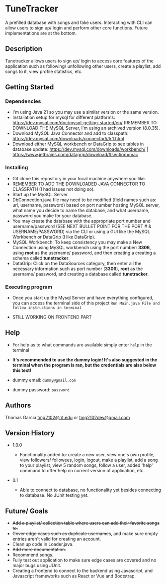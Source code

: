 # TuneTracker

A prefilled database with songs and fake users. Interacting with CLI can allow users to sign up/ login and perform other core functions.
Future implementations are at the bottom.
## Description

Tunetracker allows users to sign up/ login to access core features of the application such as following/ unfollowing other users, create a playlist, add songs to it, view profile statistics, etc.

## Getting Started

### Dependencies

* I'm using Java 21 so you may use a similar version or the same version.
* Installation setup for mysql for different platforms: https://dev.mysql.com/doc/mysql-getting-started/en/ (REMEMBER TO DOWNLOAD THE MySQL Server, I'm using an archived version (8.0.35).
* Download MySQL Java Connector and add to classpath: https://dev.mysql.com/downloads/connector/j/5.1.html
* Download either MySQL workbench or DataGrip to see tables in database update: https://dev.mysql.com/downloads/workbench/ | https://www.jetbrains.com/datagrip/download/#section=mac

### Installing

* Git clone this repository in your local machine anywhere you like.
* REMEMBER TO ADD THE DOWNLOADED JAVA CONNECTOR TO CLASSPATH (I had issues not doing so).
* Start up the MySQL Server.
* DbConnection.java file may need to be modified (field names such as: url, username, password) based on port number hosting MySQL server, what name you decide to name the database, and what username, password you make for your database.
* You may create the database with the appropriate port number and username/password (SEE NEXT BULLET POINT FOR THE PORT # & USERNAME/PASSWORD) via the CLI or using a GUI like the MySQL Workbench or DataGrip (I like DataGrip).
* MySQL Workbench: To keep consistency you may make a New Connection using MySQL workbench using the port number: **3306**, using **root** as the username/ password, and then creating a creating a schema called **tunetracker**.
* DataGrip: Click on the DataSources category, then enter all the necessary information such as port number (**3306**), **root** as the username/ password, and creating a database called **tunetracker**.

### Executing program
* Once you start up the Mysql Server and have everything configured, you can access the terminal side of this project
``Run Main.java File and follow instructions in terminal``

* STILL WORKING ON FRONTEND PART 

## Help

* For help as to what commands are available simply enter `help` in the terminal


* **It's recommended to use the dummy login! It's also suggested in the terminal when the program is ran, but the credentials are also below this text!**
* dummy email: `dummy@gmail.com`
* dummy password: `password`

## Authors

Thomas Garcia tmg2102@rit.edu or tmg2102dev@gmail.com

## Version History

* 1.0.0
  *  Functionality added to: create a new user, view one's own profile, view followers/ followees, login, logout, make a playlist,
  add a song to your playlist, view 5 random songs, follow a user, added 'help' command to
  offer help on current version of application, etc.

* 0.1
    * Able to connect to database, no functionality yet besides connecting to database. No JUnit testing yet.
 
## Future/ Goals

* ~~Add a playlist/ collection table where users can add their favorite songs to.~~
* ~~Cover edge cases such as duplicate usernames~~, and make sure empty entries aren't valid for creating an account.
* Clean up code in Loader.java.
* ~~Add more documentation.~~
* Recommend songs.
* Fully test out application to make sure edge cases are covered and no major bugs using JUnit.
* Creating a frontend to connect to the backend using Javascript, and Javascript frameworks such as React or Vue and Bootstrap.
